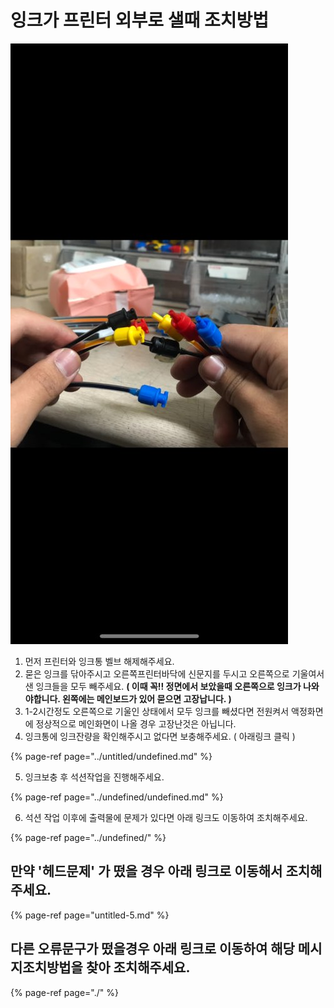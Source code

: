 # 잉크가 프린터 외부로 샐때 조치방법

![](../../.gitbook/assets/.jpg%20%287%29.jpeg)

1. 먼저 프린터와 잉크통 벨브 해제해주세요. 
2. 묻은 잉크를 닦아주시고 오른쪽프린터바닥에 신문지를 두시고 오른쪽으로 기울여서 샌 잉크들을 모두 빼주세요. **\( 이때 꼭!! 정면에서 보았을때 오른쪽으로 잉크가 나와야합니다. 왼쪽에는 메인보드가 있어 묻으면 고장납니다. \)** 
3. 1-2시간정도 오른쪽으로 기울인 상태에서 모두 잉크를 빼셨다면 전원켜서 액정화면에 정상적으로 메인화면이 나올 경우 고장난것은 아닙니다. 
4. 잉크통에 잉크잔량을 확인해주시고 없다면 보충해주세요. \( 아래링크 클릭 \)

{% page-ref page="../untitled/undefined.md" %}

   5. 잉크보충 후 석션작업을 진행해주세요.

{% page-ref page="../undefined/undefined.md" %}

6. 석션 작업 이후에 출력물에 문제가 있다면 아래 링크도 이동하여 조치해주세요.

{% page-ref page="../undefined/" %}





## 만약 '헤드문제' 가 떴을 경우 아래 링크로 이동해서 조치해주세요.

{% page-ref page="untitled-5.md" %}

## 다른 오류문구가 떴을경우 아래 링크로 이동하여 해당 메시지조치방법을 찾아 조치해주세요.

{% page-ref page="./" %}



